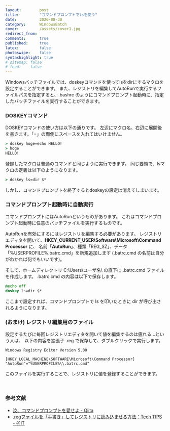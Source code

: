 ```yaml
---
layout:        post
title:         "コマンドプロンプトでlsを使う"
date:          2020-08-30
category:      WindowsBatch
cover:         /assets/cover1.jpg
redirect_from:
comments:      true
published:     true
latex:         false
photoswipe:    false
syntaxhighlight: true
# sitemap: false
# feed:    false
---
```


Windowsバッチファイルでは、doskeyコマンドを使ってlsをdirにするマクロを設定することができます。
また、レジストリを編集してAutoRunで実行するファイルパスを指定すると、.bashrc のようにコマンドプロンプト起動時に、指定したバッチファイルを実行することができます。


### DOSKEYコマンド

DOSKEYコマンドの使い方は以下の通りです。
左辺にマクロ名、右辺に展開後を書きます。「=」の両側にスペースを入れてはいけません。

```bat
> doskey hoge=echo HELLO!
> hoge
HELLO!
```

登録したマクロは普通のコマンドと同じように実行できます。
同じ要領で、lsマクロの定義は以下のようになります。

```bat
> doskey ls=dir $*
```

しかし、コマンドプロンプトを終了するとdoskeyの設定は消えてしまいます。

### コマンドプロンプト起動時に自動実行

コマンドプロンプトにはAutoRunというものがあります。
これはコマンドプロンプト起動時に任意のバッチファイルを実行するものです。

AutoRunを有効にするにはレジストリを編集する必要があります。
レジストリエディタを開いて、**HKEY_CURRENT_USER\Software\Microsoft\Command Processor** に、
名前「**AutoRun**」、種類「REG_SZ」、データ「%USERPROFILE%\.batrc.cmd」を新規追加します
(.batrc.cmd の名前は自分がわかれば何でもいいです)。

そして、ホームディレクトリ C:\Users\ユーザ名\ の直下に .batrc.cmd ファイルを作成します。
.batrc.cmd の内容は以下で保存します。

```bat
@echo off
doskey ls=dir $*
```

ここまで設定すれば、コマンドプロンプトで ls を叩いたときに dir が呼び出されるようになります。

### (おまけ) レジストリ編集用のファイル

設定するたびに毎回レジストリエディタを開いて値を編集するのは疲れる...という人は、
以下の内容を拡張子 .reg で保存して、ダブルクリックで実行します。

```reg
Windows Registry Editor Version 5.00

[HKEY_LOCAL_MACHINE\SOFTWARE\Microsoft\Command Processor]
"AutoRun"="%USERPROFILE%\\.batrc.cmd"
```

このファイルを実行することで、レジストリに値を登録することができます。

<br>

### 参考文献

- [汝、コマンドプロンプトを愛せよ - Qiita](https://qiita.com/mima_ita/items/90f709cad32ca4e7413d)
- [.regファイルを「手書き」してレジストリに読み込ませる方法：Tech TIPS - ＠IT](https://www.atmarkit.co.jp/ait/articles/0901/16/news156.html)
